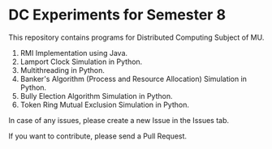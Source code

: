 # DC Experiments for Semester 8

This repository contains programs for Distributed Computing Subject of MU.  
1. RMI Implementation using Java.
2. Lamport Clock Simulation in Python.
4. Multithreading in Python.
5. Banker's Algorithm (Process and Resource Allocation) Simulation in Python.
6. Bully Election Algorithm Simulation in Python.
7. Token Ring Mutual Exclusion Simulation in Python.

In case of any issues, please create a new Issue in the Issues tab.  

If you want to contribute, please send a Pull Request.
